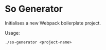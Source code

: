 # So Generator

Initialises a new Webpack boilerplate project.

Usage:
```
./so-generator <project-name>
```
